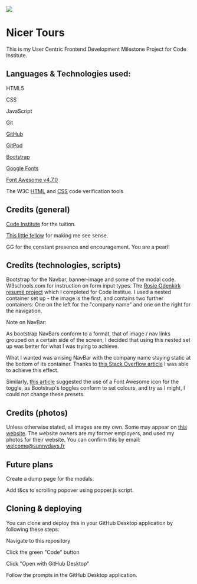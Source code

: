 <img src="https://codeinstitute.s3.amazonaws.com/fullstack/ci_logo_small.png" style="margin: 0;">

# Nicer Tours

This is my User Centric Frontend Development Milestone Project for Code Institute.

## Languages & Technologies used:

HTML5

CSS

JavaScript

Git

[GitHub](https://www.gitpod.io/)

[GitPod](https://www.gitpod.io/)

[Bootstrap](https://getbootstrap.com/)

[Google Fonts](https://fonts.google.com/)

[Font Awesome v4.7.0](https://fontawesome.com/v4.7.0/)

The W3C [HTML](https://validator.w3.org/) and [CSS](https://jigsaw.w3.org/css-validator/) code verification tools

## Credits (general)

[Code Institute](https://codeinstitute.net/) for the tuition.

[This little fellow](https://www.sciencephoto.com/media/1008843/view/colorectal-cancer-cell-sem) for making me see sense.

GG for the constant presence and encouragement. You are a pearl!


## Credits (technologies, scripts)

Bootstrap for the Navbar, banner-image and some of the modal code. W3schools.com for instruction on form input types. 
The [Rosie Odenkirk resumé project](https://justin-sawyer.github.io/ucd-resume/index.html) which I completed for Code Institue.
I used a nested container set up - the image is the first, and contains two further containers: 
One on the left for the "company name" and one on the right for the navigation.

Note on NavBar: 

As bootstrap NavBars conform to a format, that of image / nav links grouped on a certain side of the screen, 
I decided that using this nested set up was better for what I was trying to achieve.

What I wanted was a rising NavBar with the company name staying static at the bottom of its container.
Thanks to [this Stack Overflow article](https://stackoverflow.com/questions/5288336/put-text-at-bottom-of-div) 
I was able to achieve this effect.

Similarly, [this article](https://stackoverflow.com/questions/42586729/bootstrap-4-change-hamburger-toggler-color) 
suggested the use of a Font Awesome icon for the toggle, as Bootstrap's toggles conform to set colours, 
and try as I might, I could not change these presets.

## Credits (photos)

Unless otherwise stated, all images are my own. Some may appear on [this website](https://www.sunnydaysnice.com). 
The website owners are my former employers, and used my photos for their website.
You can confirm this by email: welcome@sunnydays.fr 

## Future plans

Create a dump page for the modals.

Add t&cs to scrolling popover using popper.js script.

## Cloning & deploying

You can clone and deploy this in your GitHub Desktop application by following these steps:

Navigate to this repository

Click the green "Code" button

Click "Open with GitHub Desktop"

Follow the prompts in the GitHub Desktop application.
